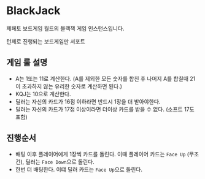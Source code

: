 # BlackJack 

 제페토 보드게임 월드의 블랙잭 게임 인스턴스입니다.
 
 턴제로 진행되는 보드게임만 서포트

## 게임 룰 설명 
 - A는 1또는 11로 계산한다. (A를 제외한 모든 숫자를 합친 후 나머지 A를 합칠때 21이 초과하지 않는 유리한 숫자로 계산하면 된다.)
 - KQJ는 10으로 계산한다. 
 - 딜러는 자신의 카드가 16점 이하라면 반드시 1장을 더 받아야한다.
 - 딜러는 자신의 카드가 17점 이상이라면 더이상 카드를 받을 수 없다. (소프트 17도 포함)
   
## 진행순서

 - 배팅 이후 플레이어에게 1장씩 카드를 돌린다.  이때 플레이어 카드는 `Face Up` (무조건), 딜러는 `Face Down`으로 돌린다.
 - 한번 더 배팅한다. 이떄 딜러 카드는 `Face Up`으로 돌린다. 

